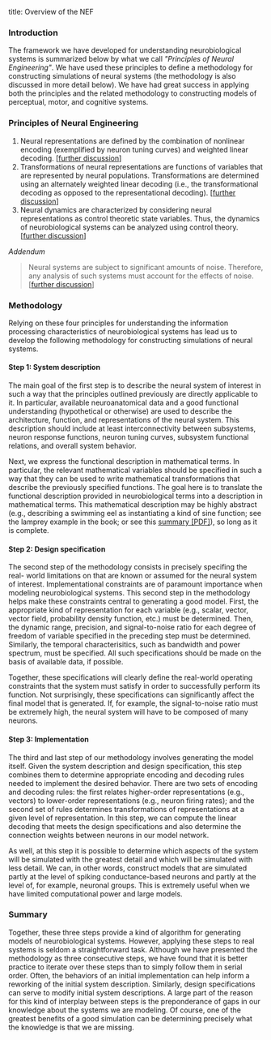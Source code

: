 title: Overview of the NEF

### Introduction

The framework we have developed for understanding neurobiological systems is
summarized below by what we call _"Principles of Neural Engineering"_. We have
used these principles to define a methodology for constructing simulations of
neural systems (the methodology is also discussed in more detail below). We
have had great success in applying both the principles and the related
methodology to constructing models of perceptual, motor, and cognitive
systems.

### Principles of Neural Engineering

  1. Neural representations are defined by the combination of nonlinear encoding (exemplified by neuron tuning curves) and weighted linear decoding. [[further discussion](/research/nef/principle-1.html)]
  2. Transformations of neural representations are functions of variables that are represented by neural populations. Transformations are determined using an alternately weighted linear decoding (i.e., the transformational decoding as opposed to the representational decoding). [[further discussion](/research/nef/principle-2.html)]
  3. Neural dynamics are characterized by considering neural representations as control theoretic state variables. Thus, the dynamics of neurobiological systems can be analyzed using control theory. [[further discussion](/research/nef/principle-3.html)]

_Addendum_

> Neural systems are subject to significant amounts of
> noise. Therefore, any analysis of such systems must account for the
> effects of noise. [[further discussion](/research/nef/addendum.html)]

### Methodology

Relying on these four principles for understanding the information processing
characteristics of neurobiological systems has lead us to develop the
following methodology for constructing simulations of neural systems.

#### Step 1: System description

The main goal of the first step is to describe the neural system of interest
in such a way that the principles outlined previously are directly applicable
to it. In particular, available neuroanatomical data and a good functional
understanding (hypothetical or otherwise) are used to describe the
architecture, function, and representations of the neural system. This
description should include at least interconnectivity between subsystems,
neuron response functions, neuron tuning curves, subsystem functional
relations, and overall system behavior.

Next, we express the functional description in mathematical terms. In
particular, the relevant mathematical variables should be specified in such a
way that they can be used to write mathematical transformations that describe
the previously specified functions. The goal here is to translate the
functional description provided in neurobiological terms into a description in
mathematical terms. This mathematical description may be highly abstract
(e.g., describing a swimming eel as instantiating a kind of sine function; see
the lamprey example in the book; or see this
[summary [PDF]](http://compneuro.uwaterloo.ca//files/lamprey.pdf)), so long as it is complete.

#### Step 2: Design specification

The second step of the methodology consists in precisely specifing the real-
world limitations on that are known or assumed for the neural system of
interest. Implementational constraints are of paramount importance when
modeling neurobiological systems. This second step in the methodology helps
make these constraints central to generating a good model. First, the
appropriate kind of representation for each variable (e.g., scalar, vector,
vector field, probability density function, etc.) must be determined. Then,
the dynamic range, precision, and signal-to-noise ratio for each degree of
freedom of variable specified in the preceding step must be determined.
Similarly, the temporal characterisitics, such as bandwidth and power
spectrum, must be specified. All such specifications should be made on the
basis of available data, if possible.

Together, these specifications will clearly define the real-world operating
constraints that the system must satisfy in order to successfully perform its
function. Not surprisingly, these specifications can significantly affect the
final model that is generated. If, for example, the signal-to-noise ratio must
be extremely high, the neural system will have to be composed of many neurons.

#### Step 3: Implementation

The third and last step of our methodology involves generating the model
itself. Given the system description and design specification, this step
combines them to determine appropriate encoding and decoding rules needed to
implement the desired behavior. There are two sets of encoding and decoding
rules: the first relates higher-order representations (e.g., vectors) to
lower-order representations (e.g., neuron firing rates); and the second set of
rules determines transformations of representations at a given level of
representation. In this step, we can compute the linear decoding that meets
the design specifications and also determine the connection weights between
neurons in our model network.

As well, at this step it is possible to determine which aspects of the system
will be simulated with the greatest detail and which will be simulated with
less detail. We can, in other words, construct models that are simulated
partly at the level of spiking conductance-based neurons and partly at the
level of, for example, neuronal groups. This is extremely useful when we have
limited computational power and large models.

### Summary

Together, these three steps provide a kind of algorithm for generating models
of neurobiological systems. However, applying these steps to real systems is
seldom a straightforward task. Although we have presented the methodology as
three consecutive steps, we have found that it is better practice to iterate
over these steps than to simply follow them in serial order. Often, the
behaviors of an initial implementation can help inform a reworking of the
initial system description. Similarly, design specifications can serve to
modify initial system descriptions. A large part of the reason for this kind
of interplay between steps is the preponderance of gaps in our knowledge about
the systems we are modeling. Of course, one of the greatest benefits of a good
simulation can be determining precisely what the knowledge is that we are
missing.
